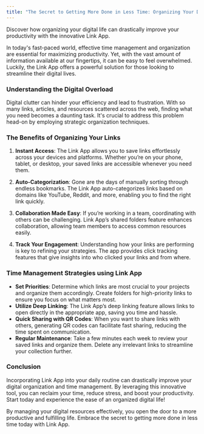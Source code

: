 ```yaml
---
title: "The Secret to Getting More Done in Less Time: Organizing Your Digital Life"
---
```


Discover how organizing your digital life can drastically improve your productivity with the innovative Link App.

In today's fast-paced world, effective time management and organization are essential for maximizing productivity. Yet, with the vast amount of information available at our fingertips, it can be easy to feel overwhelmed. Luckily, the Link App offers a powerful solution for those looking to streamline their digital lives.

### Understanding the Digital Overload

Digital clutter can hinder your efficiency and lead to frustration. With so many links, articles, and resources scattered across the web, finding what you need becomes a daunting task. It's crucial to address this problem head-on by employing strategic organization techniques.

### The Benefits of Organizing Your Links

1. **Instant Access**: The Link App allows you to save links effortlessly across your devices and platforms. Whether you’re on your phone, tablet, or desktop, your saved links are accessible whenever you need them.

2. **Auto-Categorization**: Gone are the days of manually sorting through endless bookmarks. The Link App auto-categorizes links based on domains like YouTube, Reddit, and more, enabling you to find the right link quickly.

3. **Collaboration Made Easy**: If you’re working in a team, coordinating with others can be challenging. Link App’s shared folders feature enhances collaboration, allowing team members to access common resources easily.

4. **Track Your Engagement**: Understanding how your links are performing is key to refining your strategies. The app provides click tracking features that give insights into who clicked your links and from where.

### Time Management Strategies using Link App

- **Set Priorities**: Determine which links are most crucial to your projects and organize them accordingly. Create folders for high-priority links to ensure you focus on what matters most.
- **Utilize Deep Linking**: The Link App’s deep linking feature allows links to open directly in the appropriate app, saving you time and hassle.
- **Quick Sharing with QR Codes**: When you want to share links with others, generating QR codes can facilitate fast sharing, reducing the time spent on communication.
- **Regular Maintenance**: Take a few minutes each week to review your saved links and organize them. Delete any irrelevant links to streamline your collection further.

### Conclusion

Incorporating Link App into your daily routine can drastically improve your digital organization and time management. By leveraging this innovative tool, you can reclaim your time, reduce stress, and boost your productivity. Start today and experience the ease of an organized digital life! 

By managing your digital resources effectively, you open the door to a more productive and fulfilling life. Embrace the secret to getting more done in less time today with Link App.